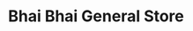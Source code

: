 ---
title: "Bhai Bhai General Store"
url: /karachi/bhai-bhai-general-store-w3q6-884-federal-b-area-block-11-gulberg-town/
shop: general
---
